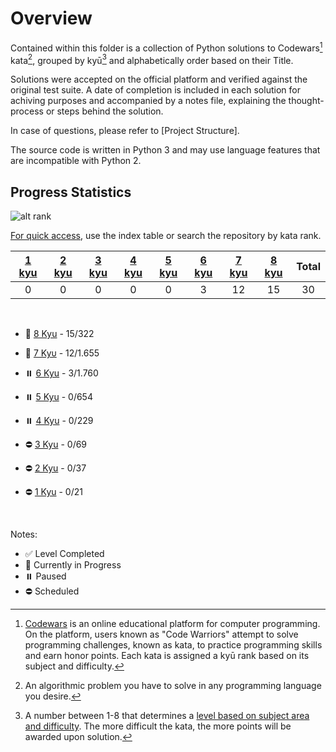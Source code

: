 <h1>Overview</h1>

Contained within this folder is a collection of Python solutions to Codewars[^3] kata[^1], grouped by kyū[^2] and alphabetically order based on their Title. 

Solutions were accepted on the official platform and verified against the original test suite. A date of completion is included in each solution for achiving purposes and accompanied by a notes file, explaining the thought-process or steps behind the solution.

In case of questions, please refer to [Project Structure].

The source code is written in Python 3 and may use language features that are incompatible with Python 2.

## Progress Statistics 

![alt rank](https://www.codewars.com/users/gzachariadis/badges/large)

<ins>For quick access</ins>, use the index table or search the repository by kata rank.
<br>

| [1 kyu](https://github.com/gzachariadis/Python.Challenges/tree/main/Codewars/1-kyu/README.md) 	| [2 kyu](https://github.com/gzachariadis/Python.Challenges/tree/main/Codewars/2-kyu/README.md) 	| [3 kyu](https://github.com/gzachariadis/Python.Challenges/tree/main/Codewars/3-kyu/README.md) 	| [4 kyu](https://github.com/gzachariadis/Python.Challenges/tree/main/Codewars/4-kyu/README.md) 	| [5 kyu](https://github.com/gzachariadis/Python.Challenges/tree/main/Codewars/5-kyu/README.md) 	| [6 kyu](https://github.com/gzachariadis/Python.Challenges/tree/main/Codewars/6-kyu/README.md) 	| [7 kyu](https://github.com/gzachariadis/Python.Challenges/tree/main/Codewars/7-kyu/README.md) 	| [8 kyu](https://github.com/gzachariadis/Python.Challenges/tree/main/Codewars/8-kyu/README.md) 	| **Total** 	|
|:---:	|:---:	|:---:	|:---:	|:---:	|:---:	|:---:	|:---:	|:---:	|
| 0 	| 0 	| 0 	| 0 	| 0 	| 3 	| 12 	| 15 	| 30 	|

<br>

- 🚧 [8 Kyu](https://github.com/) - 15/322

* 🚧 [7 Kyυ](https://github.com/) - 12/1.655

- ⏸️ [6 Kyu](https://github.com/) - 3/1.760

* ⏸️ [5 Kyu](https://github.com/) - 0/654

- ⏸️ [4 Kyu](https://github.com/) - 0/229

* ⛔ [3 Kyu](https://github.com/) - 0/69

- ⛔ [2 Kyu](https://github.com/) - 0/37

* ⛔ [1 Kyu](https://github.com/) - 0/21

<br>

Notes:

- ✅ Level Completed
- 🚧 Currently in Progress
- ⏸️ Paused
- ⛔ Scheduled

[^1]: An algorithmic problem you have to solve in any programming language you desire. 

[^2]: A number between 1-8 that determines a [level based on subject area and difficulty](https://docs.codewars.com/curation/references/kata-ranks/). The more difficult the kata, the more points will be awarded upon solution.

[^3]: [Codewars](https://www.codewars.com/) is an online educational platform for computer programming. On the platform, users known as "Code Warriors" attempt to solve programming challenges, known as kata, to practice programming skills and earn honor points. Each kata is assigned a kyū rank based on its subject and difficulty.

[^4]: All code warriors start at 8 kyū 👘 and advance through the ranks to the final 4th dan 🥋, achieving the rank of Master.
